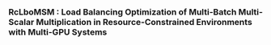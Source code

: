 ### RcLboMSM : Load Balancing Optimization of Multi-Batch Multi-Scalar Multiplication in Resource-Constrained Environments with Multi-GPU Systems